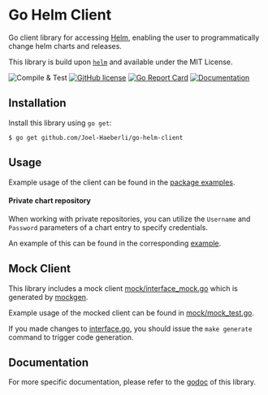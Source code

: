 # Go Helm Client
Go client library for accessing [Helm](https://github.com/helm/helm), enabling the user to programmatically change helm charts and releases.

This library is build upon [`helm`](https://github.com/helm/helm) and available under the MIT License.
 
![Compile & Test](https://github.com/Joel-Haeberli/go-helm-client/workflows/Compile%20&%20Test/badge.svg)
[![GitHub license](https://img.shields.io/github/license/mittwald/go-helm-client.svg)](https://github.com/Joel-Haeberli/go-helm-client/blob/master/LICENSE)
[![Go Report Card](https://goreportcard.com/badge/github.com/Joel-Haeberli/go-helm-client)](https://goreportcard.com/report/github.com/Joel-Haeberli/go-helm-client)
[![Documentation](https://godoc.org/github.com/Joel-Haeberli/go-helm-client?status.svg)](https://pkg.go.dev/github.com/Joel-Haeberli/go-helm-client)

## Installation
Install this library using `go get`:

    $ go get github.com/Joel-Haeberli/go-helm-client

## Usage
Example usage of the client can be found in the [package examples](https://pkg.go.dev/github.com/Joel-Haeberli/go-helm-client?tab=doc#pkg-examples).

#### Private chart repository
When working with private repositories, you can utilize the `Username` and `Password` parameters of a chart entry to specify credentials.

An example of this can be found in the corresponding [example](https://pkg.go.dev/github.com/Joel-Haeberli/go-helm-client?tab=doc#example_HelmClient_AddOrUpdateChartRepo_private).

## Mock Client
This library includes a mock client [mock/interface_mock.go](mock/interface.go) which is generated by [mockgen](https://github.com/golang/mock).

Example usage of the mocked client can be found in [mock/mock_test.go](mock/mock_test.go).

If you made changes to [interface.go](./interface.go), you should issue the `make generate` command to trigger code generation.

## Documentation
For more specific documentation, please refer to the [godoc](https://pkg.go.dev/github.com/Joel-Haeberli/go-helm-client/) of this library.